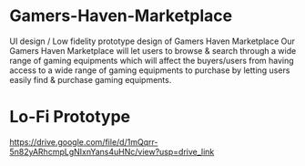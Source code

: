 # Gamers-Haven-Marketplace
UI design / Low fidelity prototype design of Gamers Haven Marketplace 
Our Gamers Haven Marketplace will let users to browse & search through a wide range of gaming equipments which will affect the buyers/users from having access to a wide range of gaming equipments to purchase by letting users easily find & purchase gaming equipments.

# Lo-Fi Prototype
https://drive.google.com/file/d/1mQqrr-5n82yARhcmpLgNIxnYans4uHNc/view?usp=drive_link
